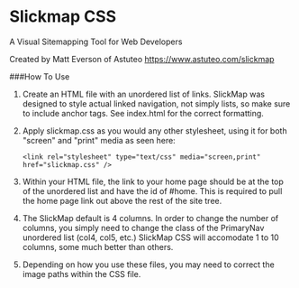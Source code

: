 # Slickmap CSS
A Visual Sitemapping Tool for Web Developers

Created by Matt Everson of Astuteo
https://www.astuteo.com/slickmap


###How To Use

1. Create an HTML file with an unordered list of links. SlickMap was
   designed to style actual linked navigation, not simply lists, so make
   sure to include anchor tags. See index.html for the correct formatting.

2. Apply slickmap.css as you would any other stylesheet, using it for both
   "screen" and "print" media as seen here:

   `<link rel="stylesheet" type="text/css" media="screen,print" href="slickmap.css" />`

3. Within your HTML file, the link to your home page should be at the top
   of the unordered list and have the id of #home. This is required to pull
   the home page link out above the rest of the site tree.

4. The SlickMap default is 4 columns. In order to change the number of
   columns, you simply need to change the class of the PrimaryNav unordered
   list (col4, col5, etc.) SlickMap CSS will accomodate 1 to 10 columns,
   some much better than others.

5. Depending on how you use these files, you may need to correct the image
   paths within the CSS file.


